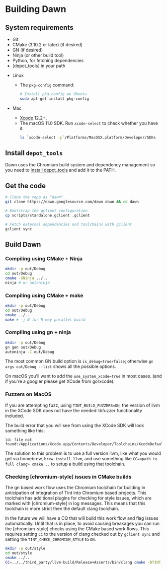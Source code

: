 # Building Dawn

## System requirements

 * Git
 * CMake (3.10.2 or later) (if desired)
 * GN (if desired)
 * Ninja (or other build tool)
 * Python, for fetching dependencies
 * [depot_tools] in your path

- Linux
  - The `pkg-config` command:
    ```sh
    # Install pkg-config on Ubuntu
    sudo apt-get install pkg-config
    ```

- Mac
  - [Xcode](https://developer.apple.com/xcode/) 12.2+.
  - The macOS 11.0 SDK. Run `xcode-select` to check whether you have it.
    ```sh
    ls `xcode-select -p`/Platforms/MacOSX.platform/Developer/SDKs
    ```

## Install `depot_tools`

Dawn uses the Chromium build system and dependency management so you need to [install depot_tools] and add it to the PATH.

[install depot_tools]: http://commondatastorage.googleapis.com/chrome-infra-docs/flat/depot_tools/docs/html/depot_tools_tutorial.html#_setting_up

## Get the code

```sh
# Clone the repo as "dawn"
git clone https://dawn.googlesource.com/dawn dawn && cd dawn

# Bootstrap the gclient configuration
cp scripts/standalone.gclient .gclient

# Fetch external dependencies and toolchains with gclient
gclient sync
```

## Build Dawn

### Compiling using CMake + Ninja
```sh
mkdir -p out/Debug
cd out/Debug
cmake -GNinja ../..
ninja # or autoninja
```

### Compiling using CMake + make
```sh
mkdir -p out/Debug
cd out/Debug
cmake ../..
make # -j N for N-way parallel build
```

### Compiling using gn + ninja
```sh
mkdir -p out/Debug
gn gen out/Debug
autoninja -C out/Debug
```

The most common GN build option is `is_debug=true/false`; otherwise
`gn args out/Debug --list` shows all the possible options.

On macOS you'll want to add the `use_system_xcode=true` in most cases.
(and if you're a googler please get XCode from go/xcode).


### Fuzzers on MacOS
If you are attempting fuzz, using `TINT_BUILD_FUZZERS=ON`, the version of llvm
in the XCode SDK does not have the needed libfuzzer functionality included.

The build error that you will see from using the XCode SDK will look something
like this:
```
ld: file not found:/Applications/Xcode.app/Contents/Developer/Toolchains/XcodeDefault.xctoolchain/usr/lib/clang/11.0.0/lib/darwin/libclang_rt.fuzzer_osx.a
```

The solution to this problem is to use a full version llvm, like what you would
get via homebrew, `brew install llvm`, and use something like `CC=<path to full
clang> cmake ..` to setup a build using that toolchain.

### Checking [chromium-style] issues in CMake builds
The gn based work flow uses the Chromium toolchain for building in anticipation
of integration of Tint into Chromium based projects. This toolchain has
additional plugins for checking for style issues, which are marked with
[chromium-style] in log messages. This means that this toolchain is more strict
then the default clang toolchain.

In the future we will have a CQ that will build this work flow and flag issues
automatically. Until that is in place, to avoid causing breakages you can run
the [chromium-style] checks using the CMake based work flows. This requires
setting `CC` to the version of clang checked out by `gclient sync` and setting
the `TINT_CHECK_CHROMIUM_STYLE` to `ON`.

```sh
mkdir -p out/style
cd out/style
cmake ../..
CC=../../third_party/llvm-build/Release+Asserts/bin/clang cmake -DTINT_CHECK_CHROMIUM_STYLE=ON ../../ # add -GNinja for ninja builds
```
